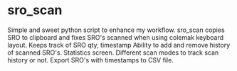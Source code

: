 # sro_scan
Simple and sweet python script to enhance my workflow.
sro_scan copies SRO to clipboard and fixes SRO's scanned when using colemak keyboard layout.
Keeps track of SRO qty, timestamp
Ability to add and remove history of scanned SRO's.
Statistics screen.
Different scan modes to track scan history or not.
Export SRO's with timestamps to CSV file.
